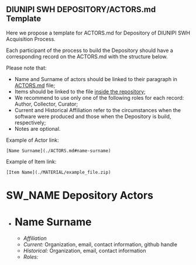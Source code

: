 ## DIUNIPI SWH DEPOSITORY/ACTORS.md Template

Here we propose a template for ACTORS<span>.md for Depository of DIUNIPI SWH Acquisition Process.

Each participant of the process to build the Depository should have a corresponding record on the ACTORS<span>.md with the structure below.

Please note that:

* Name and Surname of actors should be linked to their paragraph in [ACTORS.md](./ACTORS.md) file;
* Items should be linked to the file [inside the repository](./MATERIAL/);
* We recommend to use only one of the following roles for each record: Author, Collector, Curator;
* Current and Historical Affiliation refer to the circumstances when the software were produced and those when the Depository is build, respectively;
* Notes are optional.

Example of Actor link:
~~~
[Name Surname](./ACTORS.md#name-surname)
~~~
Example of Item link:
~~~
[Item Name](./MATERIAL/example_file.zip)
~~~


# SW_NAME Depository Actors

* # Name Surname
  * *Affiliation* 
   * *Current:* Organization, email, contact information, github handle
   * *Historical:* Organization, email, contact information
  * *Roles:* 
  
